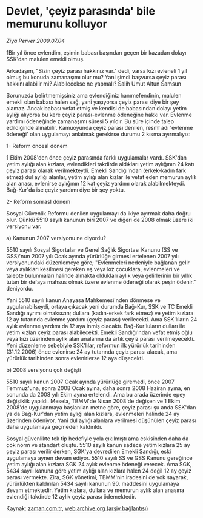 # Devlet, 'çeyiz parasında' bile memurunu kolluyor

*Ziya Perver 2009.07.04*

<tr><td class="metin" colspan="2" style="padding-top: 20px; padding-left: 5px; padding-right: 10px;">1Bir yıl önce evlendim, eşimin babası başından geçen bir kazadan dolayı SSK'dan malulen emekli olmuş.</td></tr><tr><td class="metin" colspan="2" style="padding-top: 20px; padding-left: 5px; padding-right: 10px;"><p>Arkadaşım, "Sizin çeyiz parası hakkınız var." dedi, varsa kızı evleneli 1 yıl olmuş bu konuda zamanaşımı olur mu? Yani şimdi başvursa çeyiz parası hakkını alabilir mi? Alabilecekse ne yapmalı? Salih Umut Altun Samsun
<p>Sorunuzda belirtmemişsiniz ama evlendiğiniz hanımefendinin, malulen emekli olan babası halen sağ, yani yaşıyorsa çeyiz parası diye bir şey alamaz. Ancak babası vefat etmiş ve kendisi de babasından dolayı yetim aylığı alıyorsa bu kere çeyiz parası-evlenme ödeneğine hakkı var. Evlenme yardımı ödeneğinde zamanaşımı süresi 5 yıldır. Bu süre içinde talep edildiğinde alınabilir. Kamuoyunda çeyiz parası denilen, resmî adı 'evlenme ödeneği' olan uygulamayı anlatmak gerekirse durumu 2 kısma ayırmalıyız:
<p>1- Reform öncesİ dönem
<p>1 Ekim 2008'den önce çeyiz parasında farklı uygulamalar vardı. SSK'dan yetim aylığı alan kızlara, evlendikleri takdirde aldıkları yetim aylığının 24 katı çeyiz parası olarak verilmekteydi. Emekli Sandığı'ndan (erkek-kadın fark etmez) dul aylığı alanlar, yetim aylığı alan kızlar ile vefat eden memurun aylık alan anası, evlenirse aylığının 12 kat çeyiz yardımı olarak alabilmekteydi. Bağ-Kur'da ise çeyiz yardımı diye bir şey yoktu.
<p>2- Reform sonrasI dönem
<p>Sosyal Güvenlik Reformu denilen uygulamayı da ikiye ayırmak daha doğru olur. Çünkü 5510 sayılı kanunun biri 2007 ve diğeri de 2008 olmak üzere iki versiyonu var.
<p> a) Kanunun 2007 versiyonu ne diyordu?
<p>5510 sayılı Sosyal Sigortalar ve Genel Sağlık Sigortası Kanunu (SS ve GSS)'nun 2007 yılı Ocak ayında yürürlüğe girmesi ertelenen 2007 yılı versiyonundaki düzenlemeye göre; "Evlenmeleri nedeniyle bağlanan gelir veya aylıkları kesilmesi gereken eş veya kız çocuklara, evlenmeleri ve talepte bulunmaları halinde almakta oldukları aylık veya gelirlerinin bir yıllık tutarı bir defaya mahsus olmak üzere evlenme ödeneği olarak peşin ödenir." deniyordu.
<p>Yani 5510 sayılı kanun Anayasa Mahkemesi'nden dönmese ve uygulanabilseydi, ortaya çıkacak yeni durumda Bağ-Kur, SSK ve TC Emekli Sandığı ayrımı olmaksızın; dullara (kadın-erkek fark etmez) ve yetim kızlara 12 ay tutarında evlenme yardımı (çeyiz parası) verilecekti. Ama SSK'lıların 24 aylık evlenme yardımı da 12 aya inmiş olacaktı. Bağ-Kur'luların dulları ile yetim kızları çeyiz parası alabilecekti. Emekli Sandığı'ndan vefat etmiş oğlu veya kızı üzerinden aylık alan analarına da artık çeyiz parası verilmeyecekti. Yeni düzenleme sebebiyle SSK'lılar, reformun ilk yürürlük tarihinden (31.12.2006) önce evlenirse 24 ay tutarında çeyiz parası alacak, ama yürürlük tarihinden sonra evlenirlerse 12 aya düşecekti.
<p>b) 2008 versiyonu çok değişti
<p>5510 sayılı kanun 2007 Ocak ayında yürürlüğe giremedi, önce 2007 Temmuz'una, sonra 2008 Ocak ayına, daha sonra 2008 Haziran ayına, en sonunda da 2008 yılı Ekim ayına ertelendi. Ama bu arada üzerinde epey değişiklik yapıldı. Mesela, TBMM'de Nisan 2008'de değişen ve 1 Ekim 2008'de uygulanmaya başlanılan metne göre, çeyiz parası şu anda SSK'dan ya da Bağ-Kur'dan yetim aylığı alan kızlara, evlenmeleri halinde 24 ay üzerinden ödeniyor. Yani dul aylığı alanlara verilmesi düşünülen çeyiz parası daha uygulamaya geçmeden kaldırıldı. 
<p>Sosyal güvenlikte tek tip hedefiyle yola çıkılmıştı ama eskisinden daha da çok norm ve standart oluştu. 5510 sayılı kanun sadece yetim kızlara 25 ay çeyiz parası verilir derken, SGK'ya devredilen Emekli Sandığı, eski uygulamaya aynen devam ediyor. 5510 sayılı SS ve GSS Kanunu gereğince yetim aylığı alan kızlara SGK 24 aylık evlenme ödeneği verecek. Ama SGK, 5434 sayılı kanuna göre yetim aylığı alan kızlara halen 24 değil 12 ay çeyiz parası vermekte. Zira, SGK yönetimi, TBMM'nin iradesini de yok sayarak, yürürlükten kaldırılan 5434 sayılı kanunun 90. maddesini uygulamaya devam etmektedir. Yetim kızlara, dullara ve memurun aylık alan anasına evlendiği takdirde 12 aylık çeyiz parası ödemektedir.<br/></p></p></p></p></p></p></p></p></p></p></p></p></td></tr>

Kaynak: [zaman.com.tr](http://zaman.com.tr/yazar.do?yazino=865835), [web.archive.org (arşiv bağlantısı)](http://web.archive.org/web/20090704223140/http://www.zaman.com.tr:80/yazar.do?yazino=865835)
